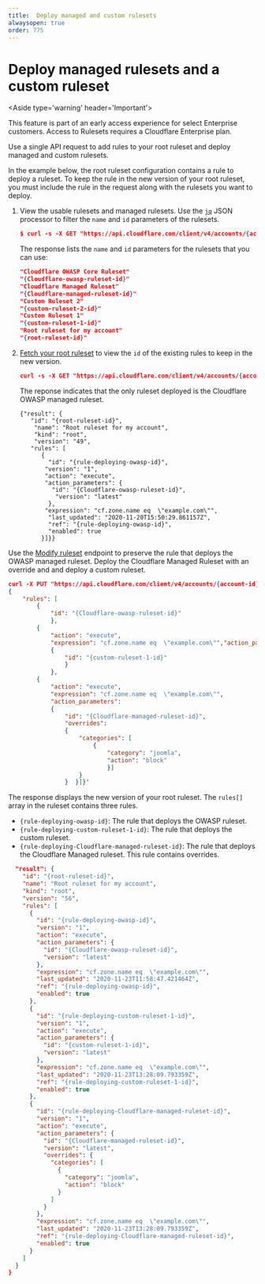 ```yaml
---
title:  Deploy managed and custom rulesets
alwaysopen: true
order: 775
---
```


# Deploy managed rulesets and a custom ruleset

<Aside type='warning' header='Important'>

This feature is part of an early access experience for select Enterprise customers. Access to Rulesets requires a Cloudflare Enterprise plan.

</Aside>

Use a single API request to add rules to your root ruleset and deploy managed and custom rulesets.

In the example below, the root ruleset configuration contains a rule to deploy a ruleset. To keep the rule in the new version of your root ruleset, you must include the rule in the request along with the rulesets you want to deploy.

1. View the usable rulesets and managed rulesets. Use the [`jq`](https://stedolan.github.io/jq/) JSON processor to filter the `name` and `id` parameters of the rulesets.
    ```json
    $ curl -s -X GET "https://api.cloudflare.com/client/v4/accounts/{account-id}/rulesets" | jq .result[] | jq '.name, .id'
    ```
    The response lists the `name` and `id` parameters for the rulesets that you can use:
    ```json
    "Cloudflare OWASP Core Ruleset"
    "{Cloudflare-owasp-ruleset-id}"
    "Cloudflare Managed Ruleset"
    "{Cloudflare-managed-ruleset-id}"
    "Custom Ruleset 2"
    "{custom-ruleset-2-id}"
    "Custom Ruleset 1"
    "{custom-ruleset-1-id}"
    "Root ruleset for my account"
    "{root-ruleset-id}"
    ```
1. [Fetch your root ruleset](/cf-rulesets/view-root-rulesets/) to view the `id` of the existing rules to keep in the new version.
    ```json
    curl -s -X GET "https://api.cloudflare.com/client/v4/accounts/{account-id}/rulesets/{root-ruleset-id}/versions/{version-number}"
    ```
    The reponse indicates that the only ruleset deployed is the Cloudflare OWASP managed ruleset.
    ```
    {"result": {
       "id": "{root-ruleset-id}",
        "name": "Root ruleset for my account",
        "kind": "root",
        "version": "49",
       "rules": [
          {
            "id": "{rule-deploying-owasp-id}",
           "version": "1",
           "action": "execute",
           "action_parameters": {
             "id": "{Cloudflare-owasp-ruleset-id}",
              "version": "latest"
            },
           "expression": "cf.zone.name eq  \"example.com\"",
            "last_updated": "2020-11-20T15:50:29.861157Z",
            "ref": "{rule-deploying-owasp-id}",
            "enabled": true
          }]}}
    ```

Use the [Modify ruleset](/cf-rulesets/rulesets-api/put/) endpoint to preserve the rule that deploys the OWASP managed ruleset. Deploy the Cloudflare Managed Ruleset with an override and and deploy a custom ruleset.

```json
curl -X PUT "https://api.cloudflare.com/client/v4/accounts/{account-id}/rulesets/{root-ruleset-id}" -d'
{
    "rules": [
        {
            "id": "{Cloudflare-owasp-ruleset-id}"
            },
        {
            "action": "execute",
            "expression": "cf.zone.name eq  \"example.com\"","action_parameters":
            {
                "id": "{custom-ruleset-1-id}"
                }
            },
        {
            "action": "execute",
            "expression": "cf.zone.name eq  \"example.com\"",
            "action_parameters":
            {
                "id": "{Cloudflare-managed-ruleset-id}",
                "overrides":
                {
                    "categories": [
                        {
                            "category": "joomla",
                            "action": "block"
                            }]
                    }
                }  }]}'
```

The response displays the new version of your root ruleset. The `rules[]` array in the ruleset contains three rules.

* `{rule-deploying-owasp-id}`: The rule that deploys the OWASP ruleset.
* `{rule-deploying-custom-ruleset-1-id}`: The rule that deploys the custom ruleset.
* `{rule-deploying-Cloudflare-managed-ruleset-id}`: The rule that deploys the Cloudflare Managed ruleset. This rule contains overrides.

```json
  "result": {
    "id": "{root-ruleset-id}",
    "name": "Root ruleset for my account",
    "kind": "root",
    "version": "56",
    "rules": [
      {
        "id": "{rule-deploying-owasp-id}",
        "version": "1",
        "action": "execute",
        "action_parameters": {
          "id": "{Cloudflare-owasp-ruleset-id}",
          "version": "latest"
        },
        "expression": "cf.zone.name eq  \"example.com\"",
        "last_updated": "2020-11-23T11:58:47.421464Z",
        "ref": "{rule-deploying-owasp-id}",
        "enabled": true
      },
      {
        "id": "{rule-deploying-custom-ruleset-1-id}",
        "version": "1",
        "action": "execute",
        "action_parameters": {
          "id": "{custom-ruleset-1-id}",
          "version": "latest"
        },
        "expression": "cf.zone.name eq  \"example.com\"",
        "last_updated": "2020-11-23T13:28:09.793359Z",
        "ref": "{rule-deploying-custom-ruleset-1-id}",
        "enabled": true
      },
      {
        "id": "{rule-deploying-Cloudflare-managed-ruleset-id}",
        "version": "1",
        "action": "execute",
        "action_parameters": {
          "id": "{Cloudflare-managed-ruleset-id}",
          "version": "latest",
          "overrides": {
            "categories": [
              {
                "category": "joomla",
                "action": "block"
              }
            ]
          }
        },
        "expression": "cf.zone.name eq  \"example.com\"",
        "last_updated": "2020-11-23T13:28:09.793359Z",
        "ref": "{rule-deploying-Cloudflare-managed-ruleset-id}",
        "enabled": true
      }
    ]
  }
}
```
